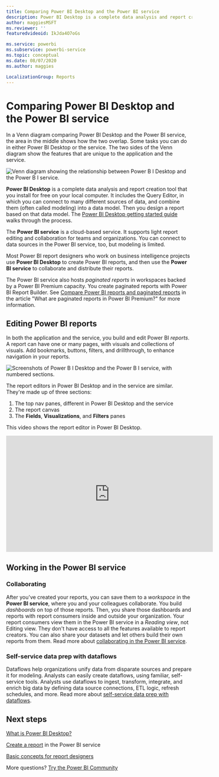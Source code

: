 ```yaml
---
title: Comparing Power BI Desktop and the Power BI service
description: Power BI Desktop is a complete data analysis and report creation tool. The Power BI service is a cloud-based, online service for light report editing and collaboration for teams and corporations.
author: maggiesMSFT
ms.reviewer: ''
featuredvideoid: IkJda4O7oGs

ms.service: powerbi
ms.subservice: powerbi-service
ms.topic: conceptual
ms.date: 08/07/2020
ms.author: maggies

LocalizationGroup: Reports
---
```

# Comparing Power BI Desktop and the Power BI service

In a Venn diagram comparing Power BI Desktop and the Power BI service, the area in the middle shows how the two overlap. Some tasks you can do in either Power BI Desktop or the service. The two sides of the Venn diagram show the features that are unique to the application and the service.  

![Venn diagram showing the relationship between Power B I Desktop and the Power B I service.](media/service-service-vs-desktop/power-bi-venn-desktop-service.png)

**Power BI Desktop** is a complete data analysis and report creation tool that you install for free on your local computer. It includes the Query Editor, in which you can connect to many different sources of data, and combine them (often called modeling) into a data model. Then you design a report based on that data model. The [Power BI Desktop getting started guide](desktop-getting-started.md) walks through the process.

The **Power BI service** is a cloud-based service. It supports light report editing and collaboration for teams and organizations. You can connect to data sources in the Power BI service, too, but modeling is limited.

Most Power BI report designers who work on business intelligence projects use **Power BI Desktop** to create Power BI reports, and then use the **Power BI service** to collaborate and distribute their reports.

The Power BI service also hosts *paginated reports* in workspaces backed by a Power BI Premium capacity. You create paginated reports with Power BI Report Builder. See [Compare Power BI reports and paginated reports](../paginated-reports/paginated-reports-report-builder-power-bi.md#compare-power-bi-reports-and-paginated-reports) in the article "What are paginated reports in Power BI Premium?" for more information.

## Editing Power BI reports

In both the application and the service, you build and edit Power BI *reports*. A report can have one or many pages, with visuals and collections of visuals. Add bookmarks, buttons, filters, and drillthrough, to enhance navigation in your reports.

![Screenshots of Power B I Desktop and the Power B I service, with numbered sections.](media/service-service-vs-desktop/power-bi-editing-desktop-service.png)

The report editors in Power BI Desktop and in the service are similar. They're made up of three sections:  

1. The top nav panes, different in Power BI Desktop and the service    
2. The report canvas     
3. The **Fields**, **Visualizations**, and **Filters** panes

This video shows the report editor in Power BI Desktop. 

<iframe width="560" height="315" src="https://www.youtube.com/embed/IkJda4O7oGs" frameborder="0" allowfullscreen></iframe>

## Working in the Power BI service

### Collaborating

After you've created your reports, you can save them to a *workspace* in the **Power BI service**, where you and your colleagues collaborate. You build *dashboards* on top of those reports. Then, you share those dashboards and reports with report consumers inside and outside your organization. Your report consumers view them in the Power BI service in a *Reading view*, not Editing view. They don't have access to all the features available to report creators.  You can also share your datasets and let others build their own reports from them. Read more about [collaborating in the Power BI service](../collaborate-share/service-new-workspaces.md).

### Self-service data prep with dataflows

Dataflows help organizations unify data from disparate sources and prepare it for modeling. Analysts can easily create dataflows, using familiar, self-service tools. Analysts use dataflows to ingest, transform, integrate, and enrich big data by defining data source connections, ETL logic, refresh schedules, and more. Read more about [self-service data prep with dataflows](../transform-model/service-dataflows-overview.md).

## Next steps

[What is Power BI Desktop?](desktop-what-is-desktop.md)

[Create a report](../create-reports/service-report-create-new.md) in the Power BI service

[Basic concepts for report designers](service-basic-concepts.md)

More questions? [Try the Power BI Community](https://community.powerbi.com/)
